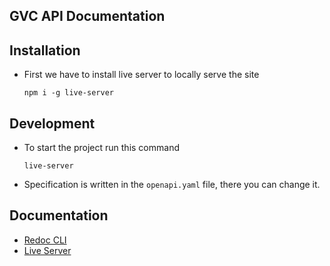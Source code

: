 ## GVC API Documentation

## Installation

- First we have to install live server to locally serve the site

  `npm i -g live-server`

## Development

- To start the project run this command

  `live-server`

- Specification is written in the `openapi.yaml` file, there you can change it.

## Documentation

- [Redoc CLI]("https://redocly.com/docs/cli/")
- [Live Server]("https://www.npmjs.com/package/live-server")
